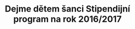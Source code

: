 ---
id: 37c227b3-6925-49fc-9776-af0c97c34726
title: "Dejme dětem šanci Stipendijní program na rok 2016/2017"
price: 20000
year: 2016
description: "Tento celorepublikový stipendijní program poskytuje komplexní finanční podporu při studiu, a usnadňuje tak dětem a mladým lidem z dětských domovů přípravu na jejich budoucí povolání a samostatný život, motivuje je a posiluje jejich osobnostní rozvoj. Dítěti z dětského domova je často znemožněno věnovat se oboru, který by rádo studovalo, protože se škola, na které se zvolený obor vyučuje, nenachází v blízkosti jeho dětského domova a domov nemá prostředky na úhradu ubytování na internátě či na náklady spojené s dopravou do školy. A zde právě přichází na pomoc tento stipendijní program. Nadační fond podpořil konkrétně studium jedné nadané dívky z dětského domova ve Fulneku."
kouskovani: false
locationName: undefined
position:
  lng: 18.0500718895889
  lat: 49.70742382392442
---